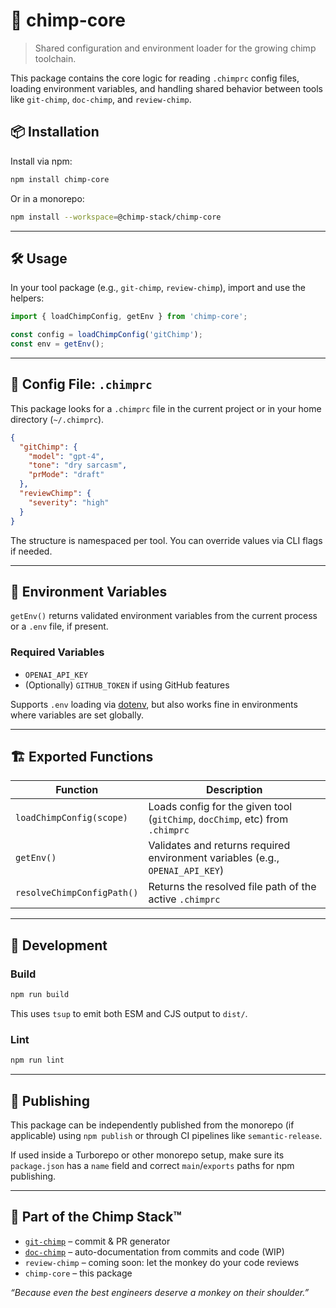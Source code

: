 # 🧠 chimp-core

> Shared configuration and environment loader for the growing chimp toolchain.

This package contains the core logic for reading `.chimprc` config files, loading environment variables, and handling shared behavior between tools like `git-chimp`, `doc-chimp`, and `review-chimp`.

## 📦 Installation

Install via npm:

```bash
npm install chimp-core
```

Or in a monorepo:

```bash
npm install --workspace=@chimp-stack/chimp-core
```

---

## 🛠 Usage

In your tool package (e.g., `git-chimp`, `review-chimp`), import and use the helpers:

```ts
import { loadChimpConfig, getEnv } from 'chimp-core';

const config = loadChimpConfig('gitChimp');
const env = getEnv();
```

---

## 📁 Config File: `.chimprc`

This package looks for a `.chimprc` file in the current project or in your home directory (`~/.chimprc`).

```json
{
  "gitChimp": {
    "model": "gpt-4",
    "tone": "dry sarcasm",
    "prMode": "draft"
  },
  "reviewChimp": {
    "severity": "high"
  }
}
```

The structure is namespaced per tool. You can override values via CLI flags if needed.

---

## 🌱 Environment Variables

`getEnv()` returns validated environment variables from the current process or a `.env` file, if present.

### Required Variables

* `OPENAI_API_KEY`
* (Optionally) `GITHUB_TOKEN` if using GitHub features

Supports `.env` loading via [dotenv](https://www.npmjs.com/package/dotenv), but also works fine in environments where variables are set globally.

---

## 🏗 Exported Functions

| Function                   | Description                                                                   |
| -------------------------- | ----------------------------------------------------------------------------- |
| `loadChimpConfig(scope)`   | Loads config for the given tool (`gitChimp`, `docChimp`, etc) from `.chimprc` |
| `getEnv()`                 | Validates and returns required environment variables (e.g., `OPENAI_API_KEY`) |
| `resolveChimpConfigPath()` | Returns the resolved file path of the active `.chimprc`                       |

---

## 🧪 Development

### Build

```bash
npm run build
```

This uses `tsup` to emit both ESM and CJS output to `dist/`.

### Lint

```bash
npm run lint
```

---

## 🚀 Publishing

This package can be independently published from the monorepo (if applicable) using `npm publish` or through CI pipelines like `semantic-release`.

If used inside a Turborepo or other monorepo setup, make sure its `package.json` has a `name` field and correct `main`/`exports` paths for npm publishing.

---

## 🐒 Part of the Chimp Stack™

* [`git-chimp`](https://github.com/MarkRabey/git-chimp) – commit & PR generator
* [`doc-chimp`](https://github.com/MarkRabey/doc-chimp) – auto-documentation from commits and code (WIP)
* `review-chimp` – coming soon: let the monkey do your code reviews
* `chimp-core` – this package

*“Because even the best engineers deserve a monkey on their shoulder.”*
